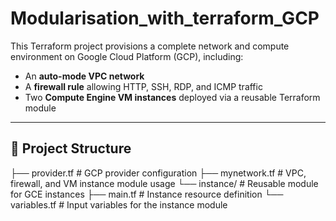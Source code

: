 # Modularisation_with_terraform_GCP

This Terraform project provisions a complete network and compute environment on Google Cloud Platform (GCP), including:

- An **auto-mode VPC network**
- A **firewall rule** allowing HTTP, SSH, RDP, and ICMP traffic
- Two **Compute Engine VM instances** deployed via a reusable Terraform module

---

## 📁 Project Structure

├── provider.tf # GCP provider configuration
├── mynetwork.tf # VPC, firewall, and VM instance module usage
└── instance/ # Reusable module for GCE instances
    ├── main.tf # Instance resource definition
    └── variables.tf # Input variables for the instance module
